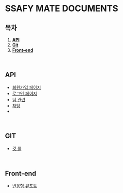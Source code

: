 # SSAFY MATE DOCUMENTS

## 목차

1. [**API**](#1)
2. [**Git**](#2)
3. [**Front-end**](#3)

<br />

<div id="1"></div>

## API

- [회원가입 페이지](https://github.com/ssafy-mate/ssafy-mate_documents/blob/main/api/%ED%9A%8C%EC%9B%90%EA%B0%80%EC%9E%85%20%ED%8E%98%EC%9D%B4%EC%A7%80.md)
- [로그인 페이지](https://github.com/ssafy-mate/ssafy-mate_documents/blob/main/api/%EB%A1%9C%EA%B7%B8%EC%9D%B8%20%ED%8E%98%EC%9D%B4%EC%A7%80.md)
- [팀 관련](https://github.com/ssafy-mate/ssafy-mate_documents/blob/main/api/%ED%8C%80%20%EA%B4%80%EB%A0%A8.md)
- [채팅](https://github.com/ssafy-mate/ssafy-mate_documents/blob/main/api/채팅.md)
- 
<br />

<div id="2"></div>

## GIT

- [깃 룰](https://github.com/ssafy-mate/ssafy-mate_documents/blob/main/git/%EA%B9%83%20%EB%A3%B0.md)

<br />

<div id="3"></div>

## Front-end

- [반응형 뷰포트](https://github.com/ssafy-mate/ssafy-mate_documents/blob/main/frontend/%EB%B0%98%EC%9D%91%ED%98%95%20%EB%B7%B0%ED%8F%AC%ED%8A%B8.md)
